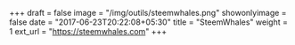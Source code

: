 +++
draft = false
image = "/img/outils/steemwhales.png"
showonlyimage = false
date = "2017-06-23T20:22:08+05:30"
title = "SteemWhales"
weight = 1
ext_url = "https://steemwhales.com"
+++

<!--more-->
